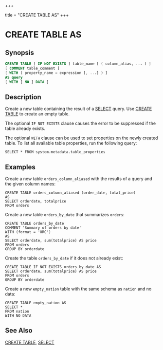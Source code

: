 +++

title = "CREATE TABLE AS"
+++

CREATE TABLE AS
===============

Synopsis
--------

``` sql
CREATE TABLE [ IF NOT EXISTS ] table_name [ ( column_alias, ... ) ]
[ COMMENT table_comment ]
[ WITH ( property_name = expression [, ...] ) ]
AS query
[ WITH [ NO ] DATA ]
```

Description
-----------

Create a new table containing the result of a [SELECT](./select.html) query. Use [CREATE TABLE](./create-table.html) to create an empty table.

The optional `IF NOT EXISTS` clause causes the error to be suppressed if the table already exists.

The optional `WITH` clause can be used to set properties on the newly created table. To list all available table properties, run the following query:

    SELECT * FROM system.metadata.table_properties

Examples
--------

Create a new table `orders_column_aliased` with the results of a query and the given column names:

    CREATE TABLE orders_column_aliased (order_date, total_price)
    AS
    SELECT orderdate, totalprice
    FROM orders

Create a new table `orders_by_date` that summarizes `orders`:

    CREATE TABLE orders_by_date
    COMMENT 'Summary of orders by date'
    WITH (format = 'ORC')
    AS
    SELECT orderdate, sum(totalprice) AS price
    FROM orders
    GROUP BY orderdate

Create the table `orders_by_date` if it does not already exist:

    CREATE TABLE IF NOT EXISTS orders_by_date AS
    SELECT orderdate, sum(totalprice) AS price
    FROM orders
    GROUP BY orderdate

Create a new `empty_nation` table with the same schema as `nation` and no data:

    CREATE TABLE empty_nation AS
    SELECT *
    FROM nation
    WITH NO DATA

See Also
--------

[CREATE TABLE](./create-table.html), [SELECT](./select.html)
